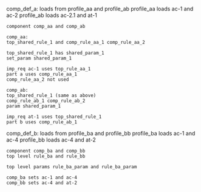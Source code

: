 comp_def_a:
loads from profile_aa and profile_ab
profile_aa loads ac-1 and ac-2
profile_ab loads ac-2.1 and at-1

```
component comp_aa and comp_ab

comp_aa:
top_shared_rule_1 and comp_rule_aa_1 comp_rule_aa_2

top_shared_rule_1 has shared_param_1
set_param shared_param_1

imp_req ac-1 uses top_rule_aa_1
part a uses comp_rule_aa_1
comp_rule_aa_2 not used

comp_ab:
top_shared_rule_1 (same as above)
comp_rule_ab_1 comp_rule_ab_2
param shared_param_1

imp_req at-1 uses top_shared_rule_1
part b uses comp_rule_ab_1
```

comp_def_b:
loads from profile_ba and profile_bb
profile_ba loads ac-1 and ac-4
profile_bb loads ac-4 and at-2

```
component comp_ba and comp_bb
top level rule_ba and rule_bb

top level params rule_ba_param and rule_ba_param

comp_ba sets ac-1 and ac-4
comp_bb sets ac-4 and at-2
```
